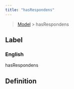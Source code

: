 ```yaml
---
title: "hasRespondens"
---
```


> [Model](./../) > hasRespondens

## Label

### English
hasRespondens


## Definition



    
